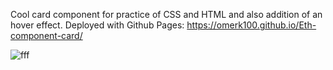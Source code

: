 Cool card component for practice of CSS and HTML and also addition of an hover effect. Deployed with Github Pages:
https://omerk100.github.io/Eth-component-card/


![fff](https://github.com/OmerK100/Eth-component-card/assets/139342166/a19cbce4-321e-4cd2-b6d0-0bec4f893e6f)
